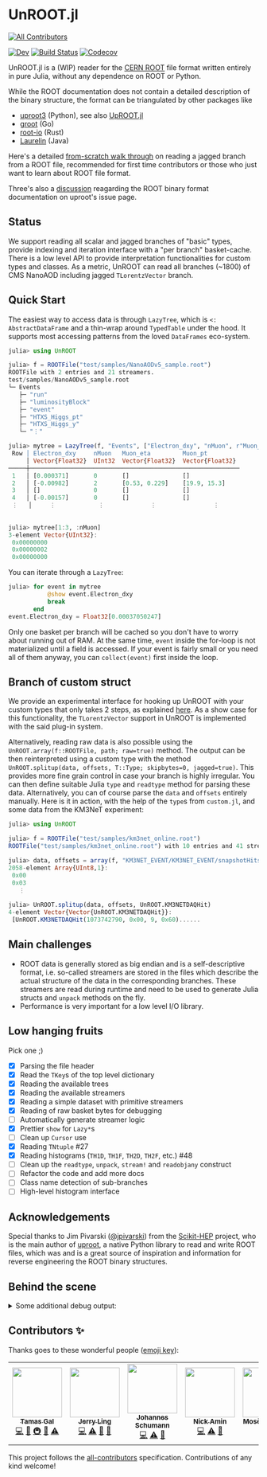# UnROOT.jl
<!-- ALL-CONTRIBUTORS-BADGE:START - Do not remove or modify this section -->
[![All Contributors](https://img.shields.io/badge/all_contributors-5-orange.svg?style=flat-square)](#contributors-)
<!-- ALL-CONTRIBUTORS-BADGE:END -->
[![Dev](https://img.shields.io/badge/docs-dev-blue.svg)](https://tamasgal.github.io/UnROOT.jl/dev)
[![Build Status](https://github.com/tamasgal/UnROOT.jl/workflows/CI/badge.svg)](https://github.com/tamasgal/UnROOT.jl/actions)
[![Codecov](https://codecov.io/gh/tamasgal/UnROOT.jl/branch/master/graph/badge.svg)](https://codecov.io/gh/tamasgal/UnROOT.jl)

UnROOT.jl is a (WIP) reader for the [CERN ROOT](https://root.cern) file format
written entirely in pure Julia, without any dependence on ROOT or Python.

While the ROOT documentation does not contain a detailed description of the
binary structure, the format can be triangulated by other packages like

- [uproot3](https://github.com/scikit-hep/uproot) (Python), see also [UpROOT.jl](https://github.com/JuliaHEP/UpROOT.jl/)
- [groot](https://godoc.org/go-hep.org/x/hep/groot#hdr-File_layout) (Go)
- [root-io](https://github.com/cbourjau/alice-rs/tree/master/root-io) (Rust)
- [Laurelin](https://github.com/spark-root/laurelin) (Java)

Here's a detailed [from-scratch walk through](https://jiling.web.cern.ch/jiling/dump/ROOT_Fileformat.pdf) 
on reading a jagged branch from a ROOT file, recommended for first time contributors or those who just want to learn
about ROOT file format.

Three's also a [discussion](https://github.com/scikit-hep/uproot/issues/401) reagarding the ROOT binary format
documentation on uproot's issue page.

## Status
We support reading all scalar and jagged branches of "basic" types, provide
indexing and iteration interface with a "per branch" basket-cache. There is a low level
API to provide interpretation functionalities for custom types and classes.
As a metric, UnROOT can read all branches (~1800) of CMS NanoAOD including jagged `TLorentzVector` branch.

## Quick Start
The easiest way to access data is through `LazyTree`, which is `<: AbstractDataFrame` and
a thin-wrap around `TypedTable` under the hood. It supports most accessing patterns from
the loved `DataFrames` eco-system.
```julia
julia> using UnROOT

julia> f = ROOTFile("test/samples/NanoAODv5_sample.root")
ROOTFile with 2 entries and 21 streamers.
test/samples/NanoAODv5_sample.root
└─ Events
   ├─ "run"
   ├─ "luminosityBlock"
   ├─ "event"
   ├─ "HTXS_Higgs_pt"
   ├─ "HTXS_Higgs_y"
   └─ "⋮"

julia> mytree = LazyTree(f, "Events", ["Electron_dxy", "nMuon", r"Muon_(pt|eta)$"])
 Row │ Electron_dxy     nMuon   Muon_eta         Muon_pt
     │ Vector{Float32}  UInt32  Vector{Float32}  Vector{Float32}
─────┼───────────────────────────────────────────────────────────
 1   │ [0.000371]       0       []               []
 2   │ [-0.00982]       2       [0.53, 0.229]    [19.9, 15.3]
 3   │ []               0       []               []
 4   │ [-0.00157]       0       []               []
 ⋮   │     ⋮            ⋮             ⋮                ⋮
 
 
julia> mytree[1:3, :nMuon]
3-element Vector{UInt32}:
 0x00000000
 0x00000002
 0x00000000
```

You can iterate through a `LazyTree`:
```julia
julia> for event in mytree
           @show event.Electron_dxy
           break
       end
event.Electron_dxy = Float32[0.00037050247]
```

Only one basket per branch will be cached so you don't have to worry about running out of RAM.
At the same time, `event` inside the for-loop is not materialized until a field is accessed. If your event
is fairly small or you need all of them anyway, you can `collect(event)` first inside the loop.

## Branch of custom struct

We provide an experimental interface for hooking up UnROOT with your custom types
that only takes 2 steps, as explained [here](https://github.com/tamasgal/UnROOT.jl/wiki/CustomBranch).
As a show case for this functionality, the `TLorentzVector` support in UnROOT is implemented
with the said plug-in system.

Alternatively, reading raw data is also possible
using the `UnROOT.array(f::ROOTFile, path; raw=true)` method. The output can
be then reinterpreted using a custom type with the method
`UnROOT.splitup(data, offsets, T::Type; skipbytes=0, jagged=true)`. This provides more fine grain control in case
your branch is highly irregular. You can then define suitable Julia `type` and `readtype` method for parsing these data.
Alternatively, you can of course parse the `data` and `offsets` entirely manually.
Here is it in action, with the help of the `type`s from `custom.jl`, and some data from the KM3NeT experiment:
``` julia
julia> using UnROOT

julia> f = ROOTFile("test/samples/km3net_online.root")
ROOTFile("test/samples/km3net_online.root") with 10 entries and 41 streamers.

julia> data, offsets = array(f, "KM3NET_EVENT/KM3NET_EVENT/snapshotHits"; raw=true)
2058-element Array{UInt8,1}:
 0x00
 0x03
   ⋮
   
julia> UnROOT.splitup(data, offsets, UnROOT.KM3NETDAQHit)
4-element Vector{Vector{UnROOT.KM3NETDAQHit}}:
 [UnROOT.KM3NETDAQHit(1073742790, 0x00, 9, 0x60)......
```

## Main challenges

- ROOT data is generally stored as big endian and is a
  self-descriptive format, i.e. so-called streamers are stored in the files
  which describe the actual structure of the data in the corresponding branches.
  These streamers are read during runtime and need to be used to generate
  Julia structs and `unpack` methods on the fly.
- Performance is very important for a low level I/O library.


## Low hanging fruits

Pick one ;)

- [x] Parsing the file header
- [x] Read the `TKey`s of the top level dictionary
- [x] Reading the available trees
- [x] Reading the available streamers
- [x] Reading a simple dataset with primitive streamers
- [x] Reading of raw basket bytes for debugging
- [ ] Automatically generate streamer logic
- [x] Prettier `show` for `Lazy*`s
- [ ] Clean up `Cursor` use
- [x] Reading `TNtuple` #27
- [x] Reading histograms (`TH1D`, `TH1F`, `TH2D`, `TH2F`, etc.) #48
- [ ] Clean up the `readtype`, `unpack`, `stream!` and `readobjany` construct
- [ ] Refactor the code and add more docs
- [ ] Class name detection of sub-branches
- [ ] High-level histogram interface

## Acknowledgements

Special thanks to Jim Pivarski ([@jpivarski](https://github.com/jpivarski))
from the [Scikit-HEP](https://github.com/scikit-hep) project, who is the
main author of [uproot](https://github.com/scikit-hep/uproot), a native
Python library to read and write ROOT files, which was and is a great source
of inspiration and information for reverse engineering the ROOT binary
structures.

## Behind the scene
<details><summary>Some additional debug output: </summary>
<p>


``` julia
julia> using UnROOT

julia> f = ROOTFile("test/samples/tree_with_histos.root")
Compressed stream at 1509
ROOTFile("test/samples/tree_with_histos.root") with 1 entry and 4 streamers.

julia> keys(f)
1-element Array{String,1}:
 "t1"

julia> keys(f["t1"])
Compressed datastream of 1317 bytes at 1509 (TKey 't1' (TTree))
2-element Array{String,1}:
 "mynum"
 "myval"

julia> f["t1"]["mynum"]
Compressed datastream of 1317 bytes at 6180 (TKey 't1' (TTree))
UnROOT.TBranch
  cursor: UnROOT.Cursor
  fName: String "mynum"
  fTitle: String "mynum/I"
  fFillColor: Int16 0
  fFillStyle: Int16 1001
  fCompress: Int32 101
  fBasketSize: Int32 32000
  fEntryOffsetLen: Int32 0
  fWriteBasket: Int32 1
  fEntryNumber: Int64 25
  fIOFeatures: UnROOT.ROOT_3a3a_TIOFeatures
  fOffset: Int32 0
  fMaxBaskets: UInt32 0x0000000a
  fSplitLevel: Int32 0
  fEntries: Int64 25
  fFirstEntry: Int64 0
  fTotBytes: Int64 170
  fZipBytes: Int64 116
  fBranches: UnROOT.TObjArray
  fLeaves: UnROOT.TObjArray
  fBaskets: UnROOT.TObjArray
  fBasketBytes: Array{Int32}((10,)) Int32[116, 0, 0, 0, 0, 0, 0, 0, 0, 0]
  fBasketEntry: Array{Int64}((10,)) [0, 25, 0, 0, 0, 0, 0, 0, 0, 0]
  fBasketSeek: Array{Int64}((10,)) [238, 0, 0, 0, 0, 0, 0, 0, 0, 0]
  fFileName: String ""


julia> seek(f.fobj, 238)
IOStream(<file test/samples/tree_with_histos.root>)

julia> basketkey = UnROOT.unpack(f.fobj, UnROOT.TKey)
UnROOT.TKey64(116, 1004, 100, 0x6526eafb, 70, 0, 238, 100, "TBasket", "mynum", "t1")

julia> s = UnROOT.datastream(f.fobj, basketkey)
Compressed datastream of 100 bytes at 289 (TKey 'mynum' (TBasket))
IOBuffer(data=UInt8[...], readable=true, writable=false, seekable=true, append=false, size=100, maxsize=Inf, ptr=1, mark=-1)

julia> [UnROOT.readtype(s, Int32) for _ in 1:f["t1"]["mynum"].fEntries]
Compressed datastream of 1317 bytes at 6180 (TKey 't1' (TTree))
25-element Array{Int32,1}:
  0
  1
  2
  3
  4
  5
  6
  7
  8
  9
 10
 10
 10
 10
 10
```
</p>
</details>

## Contributors ✨

Thanks goes to these wonderful people ([emoji key](https://allcontributors.org/docs/en/emoji-key)):

<!-- ALL-CONTRIBUTORS-LIST:START - Do not remove or modify this section -->
<!-- prettier-ignore-start -->
<!-- markdownlint-disable -->
<table>
  <tr>
    <td align="center"><a href="http://www.tamasgal.com"><img src="https://avatars.githubusercontent.com/u/1730350?v=4?s=100" width="100px;" alt=""/><br /><sub><b>Tamas Gal</b></sub></a><br /><a href="https://github.com/tamasgal/UnROOT.jl/commits?author=tamasgal" title="Code">💻</a> <a href="https://github.com/tamasgal/UnROOT.jl/commits?author=tamasgal" title="Documentation">📖</a> <a href="#infra-tamasgal" title="Infrastructure (Hosting, Build-Tools, etc)">🚇</a> <a href="#data-tamasgal" title="Data">🔣</a> <a href="https://github.com/tamasgal/UnROOT.jl/commits?author=tamasgal" title="Tests">⚠️</a></td>
    <td align="center"><a href="https://github.com/Moelf"><img src="https://avatars.githubusercontent.com/u/5306213?v=4?s=100" width="100px;" alt=""/><br /><sub><b>Jerry Ling</b></sub></a><br /><a href="https://github.com/tamasgal/UnROOT.jl/commits?author=Moelf" title="Code">💻</a> <a href="https://github.com/tamasgal/UnROOT.jl/commits?author=Moelf" title="Tests">⚠️</a> <a href="#data-Moelf" title="Data">🔣</a> <a href="https://github.com/tamasgal/UnROOT.jl/commits?author=Moelf" title="Documentation">📖</a></td>
    <td align="center"><a href="https://github.com/8me"><img src="https://avatars.githubusercontent.com/u/17862090?v=4?s=100" width="100px;" alt=""/><br /><sub><b>Johannes Schumann</b></sub></a><br /><a href="https://github.com/tamasgal/UnROOT.jl/commits?author=8me" title="Code">💻</a> <a href="https://github.com/tamasgal/UnROOT.jl/commits?author=8me" title="Tests">⚠️</a> <a href="#data-8me" title="Data">🔣</a></td>
    <td align="center"><a href="https://github.com/aminnj"><img src="https://avatars.githubusercontent.com/u/5760027?v=4?s=100" width="100px;" alt=""/><br /><sub><b>Nick Amin</b></sub></a><br /><a href="https://github.com/tamasgal/UnROOT.jl/commits?author=aminnj" title="Code">💻</a> <a href="https://github.com/tamasgal/UnROOT.jl/commits?author=aminnj" title="Tests">⚠️</a> <a href="#data-aminnj" title="Data">🔣</a></td>
    <td align="center"><a href="https://giordano.github.io"><img src="https://avatars.githubusercontent.com/u/765740?v=4?s=100" width="100px;" alt=""/><br /><sub><b>Mosè Giordano</b></sub></a><br /><a href="#infra-giordano" title="Infrastructure (Hosting, Build-Tools, etc)">🚇</a></td>
  </tr>
</table>

<!-- markdownlint-restore -->
<!-- prettier-ignore-end -->

<!-- ALL-CONTRIBUTORS-LIST:END -->

This project follows the [all-contributors](https://github.com/all-contributors/all-contributors) specification. Contributions of any kind welcome!
